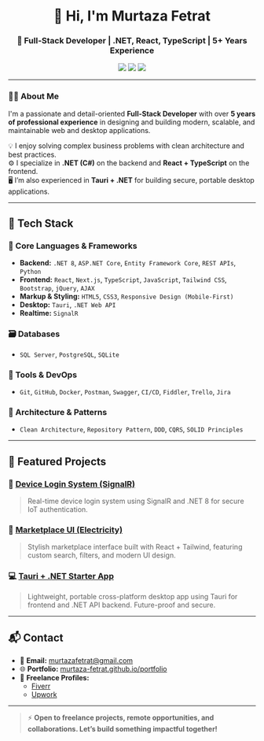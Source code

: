 <!-- GitHub Profile README | Expert Full-Stack Developer -->

<h1 align="center">👋 Hi, I'm Murtaza Fetrat</h1>
<h3 align="center">🚀 Full-Stack Developer | .NET, React, TypeScript | 5+ Years Experience</h3>

<p align="center">
  <a href="mailto:murtazafetrat@gmail.com"><img src="https://img.shields.io/badge/Email-%23EA4335?style=for-the-badge&logo=gmail&logoColor=white"/></a>
  <a href="https://murtaza-fetrat.github.io/portfolio" target="_blank"><img src="https://img.shields.io/badge/Portfolio-%23000000?style=for-the-badge&logo=google-chrome&logoColor=white"/></a>
  <a href="https://github.com/murtaza-fetrat"><img src="https://img.shields.io/github/followers/murtaza-fetrat?label=GitHub&style=for-the-badge"/></a>
</p>

---

### 👨‍💻 About Me

I'm a passionate and detail-oriented **Full-Stack Developer** with over **5 years of professional experience** in designing and building modern, scalable, and maintainable web and desktop applications.

💡 I enjoy solving complex business problems with clean architecture and best practices.  
⚙️ I specialize in **.NET (C#)** on the backend and **React + TypeScript** on the frontend.  
🖥️ I’m also experienced in **Tauri + .NET** for building secure, portable desktop applications.

---

## 🚀 Tech Stack

### 🧠 Core Languages & Frameworks
- **Backend:** `.NET 8`, `ASP.NET Core`, `Entity Framework Core`, `REST APIs`, `Python`
- **Frontend:** `React`, `Next.js`, `TypeScript`, `JavaScript`, `Tailwind CSS`, `Bootstrap`, `jQuery`, `AJAX`
- **Markup & Styling:** `HTML5`, `CSS3`, `Responsive Design (Mobile-First)`
- **Desktop:** `Tauri`, `.NET Web API`
- **Realtime:** `SignalR`

### 🗃️ Databases
- `SQL Server`, `PostgreSQL`, `SQLite`

### 🔧 Tools & DevOps
- `Git`, `GitHub`, `Docker`, `Postman`, `Swagger`, `CI/CD`, `Fiddler`, `Trello`, `Jira`

### 🧩 Architecture & Patterns
- `Clean Architecture`, `Repository Pattern`, `DDD`, `CQRS`, `SOLID Principles`

---

## 📂 Featured Projects

### 🔐 [Device Login System (SignalR)](https://github.com/yourusername/device-auth-signalr)
> Real-time device login system using SignalR and .NET 8 for secure IoT authentication.

### 🛒 [Marketplace UI (Electricity)](https://github.com/murtaza-fetrat/marketplace-ui)
> Stylish marketplace interface built with React + Tailwind, featuring custom search, filters, and modern UI design.

### 💻 [Tauri + .NET Starter App](https://github.com/murtaza-fetrat/tauri-dotnet-starter)
> Lightweight, portable cross-platform desktop app using Tauri for frontend and .NET API backend. Future-proof and secure.

---

## 📬 Contact

- 📧 **Email:** [murtazafetrat@gmail.com](mailto:murtazafetrat@gmail.com)  
- 🌐 **Portfolio:** [murtaza-fetrat.github.io/portfolio](https://murtaza-fetrat.github.io/portfolio)  
- 🧳 **Freelance Profiles:**  
  - [Fiverr](https://yourfiverrprofilelink)  
  - [Upwork](https://yourupworkprofilelink)

---

> ⚡ **Open to freelance projects, remote opportunities, and collaborations. Let’s build something impactful together!**
